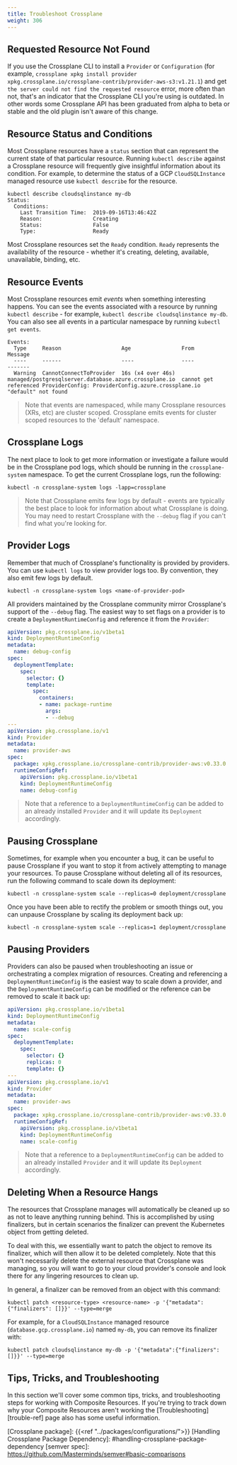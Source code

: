 ```yaml
---
title: Troubleshoot Crossplane
weight: 306
---
```

## Requested Resource Not Found

If you use the Crossplane CLI to install a `Provider` or
`Configuration` (for example, `crossplane xpkg install provider
xpkg.crossplane.io/crossplane-contrib/provider-aws-s3:v1.21.1`) and get `the server
could not find the requested resource` error, more often than not, that's an
indicator that the Crossplane CLI you're using is outdated. In other words
some Crossplane API has been graduated from alpha to beta or stable and the old
plugin isn't aware of this change.


## Resource Status and Conditions

Most Crossplane resources have a `status` section that can represent the current
state of that particular resource. Running `kubectl describe` against a
Crossplane resource will frequently give insightful information about its
condition. For example, to determine the status of a GCP `CloudSQLInstance`
managed resource use `kubectl describe` for the resource.

```shell {copy-lines="1"}
kubectl describe cloudsqlinstance my-db
Status:
  Conditions:
    Last Transition Time:  2019-09-16T13:46:42Z
    Reason:                Creating
    Status:                False
    Type:                  Ready
```

Most Crossplane resources set the `Ready` condition. `Ready` represents the
availability of the resource - whether it's creating, deleting, available,
unavailable, binding, etc.

## Resource Events

Most Crossplane resources emit _events_ when something interesting happens. You
can see the events associated with a resource by running `kubectl describe` -
for example, `kubectl describe cloudsqlinstance my-db`. You can also see all events in a
particular namespace by running `kubectl get events`.

```console
Events:
  Type     Reason                   Age                From                                                   Message
  ----     ------                   ----               ----                                                   -------
  Warning  CannotConnectToProvider  16s (x4 over 46s)  managed/postgresqlserver.database.azure.crossplane.io  cannot get referenced ProviderConfig: ProviderConfig.azure.crossplane.io "default" not found
```

> Note that events are namespaced, while many Crossplane resources (XRs, etc)
> are cluster scoped. Crossplane emits events for cluster scoped resources to
> the 'default' namespace.

## Crossplane Logs

The next place to look to get more information or investigate a failure would be
in the Crossplane pod logs, which should be running in the `crossplane-system`
namespace. To get the current Crossplane logs, run the following:

```shell
kubectl -n crossplane-system logs -lapp=crossplane
```

> Note that Crossplane emits few logs by default - events are typically the best
> place to look for information about what Crossplane is doing. You may need to
> restart Crossplane with the `--debug` flag if you can't find what you're
> looking for.

## Provider Logs

Remember that much of Crossplane's functionality is provided by providers. You
can use `kubectl logs` to view provider logs too. By convention, they also emit
few logs by default.

```shell
kubectl -n crossplane-system logs <name-of-provider-pod>
```

All providers maintained by the Crossplane community mirror Crossplane's support
of the `--debug` flag. The easiest way to set flags on a provider is to create a
`DeploymentRuntimeConfig` and reference it from the `Provider`:

```yaml
apiVersion: pkg.crossplane.io/v1beta1
kind: DeploymentRuntimeConfig
metadata:
  name: debug-config
spec:
  deploymentTemplate:
    spec:
      selector: {}
      template:
        spec:
          containers:
          - name: package-runtime
            args: 
            - --debug
---
apiVersion: pkg.crossplane.io/v1
kind: Provider
metadata:
  name: provider-aws
spec:
  package: xpkg.crossplane.io/crossplane-contrib/provider-aws:v0.33.0
  runtimeConfigRef:
    apiVersion: pkg.crossplane.io/v1beta1
    kind: DeploymentRuntimeConfig
    name: debug-config
```

> Note that a reference to a `DeploymentRuntimeConfig` can be added to an already
> installed `Provider` and it will update its `Deployment` accordingly.

## Pausing Crossplane

Sometimes, for example when you encounter a bug, it can be useful to pause
Crossplane if you want to stop it from actively attempting to manage your
resources. To pause Crossplane without deleting all of its resources, run the
following command to scale down its deployment:

```shell
kubectl -n crossplane-system scale --replicas=0 deployment/crossplane
```

Once you have been able to rectify the problem or smooth things out, you can
unpause Crossplane by scaling its deployment back up:

```shell
kubectl -n crossplane-system scale --replicas=1 deployment/crossplane
```

## Pausing Providers

Providers can also be paused when troubleshooting an issue or orchestrating a
complex migration of resources. Creating and referencing a `DeploymentRuntimeConfig` is
the easiest way to scale down a provider, and the `DeploymentRuntimeConfig` can be
modified or the reference can be removed to scale it back up:

```yaml
apiVersion: pkg.crossplane.io/v1beta1
kind: DeploymentRuntimeConfig
metadata:
  name: scale-config
spec:
  deploymentTemplate:
    spec:
      selector: {}
      replicas: 0
      template: {}
---
apiVersion: pkg.crossplane.io/v1
kind: Provider
metadata:
  name: provider-aws
spec:
  package: xpkg.crossplane.io/crossplane-contrib/provider-aws:v0.33.0
  runtimeConfigRef:
    apiVersion: pkg.crossplane.io/v1beta1
    kind: DeploymentRuntimeConfig
    name: scale-config
```

> Note that a reference to a `DeploymentRuntimeConfig` can be added to an already
> installed `Provider` and it will update its `Deployment` accordingly.

## Deleting When a Resource Hangs

The resources that Crossplane manages will automatically be cleaned up so as not
to leave anything running behind. This is accomplished by using finalizers, but
in certain scenarios the finalizer can prevent the Kubernetes object from
getting deleted.

To deal with this, we essentially want to patch the object to remove its
finalizer, which will then allow it to be deleted completely. Note that this
won't necessarily delete the external resource that Crossplane was managing, so
you will want to go to your cloud provider's console and look there for any
lingering resources to clean up.

In general, a finalizer can be removed from an object with this command:

```shell
kubectl patch <resource-type> <resource-name> -p '{"metadata":{"finalizers": []}}' --type=merge
```

For example, for a `CloudSQLInstance` managed resource (`database.gcp.crossplane.io`) named
`my-db`, you can remove its finalizer with:

```shell
kubectl patch cloudsqlinstance my-db -p '{"metadata":{"finalizers": []}}' --type=merge
```

## Tips, Tricks, and Troubleshooting

In this section we'll cover some common tips, tricks, and troubleshooting steps
for working with Composite Resources. If you're trying to track down why your
Composite Resources aren't working the [Troubleshooting][trouble-ref] page also
has some useful information.

<!-- Named Links -->
[Requested Resource Not Found]: #requested-resource-not-found
[install Crossplane CLI]: "../getting-started/install-configure"
[Resource Status and Conditions]: #resource-status-and-conditions
[Resource Events]: #resource-events
[Crossplane Logs]: #crossplane-logs
[Provider Logs]: #provider-logs
[Pausing Crossplane]: #pausing-crossplane
[Pausing Providers]: #pausing-providers
[Deleting When a Resource Hangs]: #deleting-when-a-resource-hangs
[Installing Crossplane Package]: #installing-crossplane-package
[Crossplane package]: {{<ref "../packages/configurations/">}}
[Handling Crossplane Package Dependency]: #handling-crossplane-package-dependency
[semver spec]: https://github.com/Masterminds/semver#basic-comparisons


